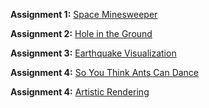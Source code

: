 **Assignment 1:** [Space Minesweeper](https://github.com/CSCI-4611-Spring-2024/Assignments/blob/main/Assignment-1/README.md)

**Assignment 2:** [Hole in the Ground](https://github.com/CSCI-4611-Spring-2024/Assignments/blob/main/Assignment-2/README.md)

**Assignment 3:** [Earthquake Visualization](https://github.com/CSCI-4611-Spring-2024/Assignments/blob/main/Assignment-3/README.md)

**Assignment 4:** [So You Think Ants Can Dance](https://github.com/CSCI-4611-Spring-2024/Assignments/blob/main/Assignment-4/README.md)

**Assignment 4:** [Artistic Rendering](https://github.com/CSCI-4611-Spring-2024/Assignments/blob/main/Assignment-5/README.md)

